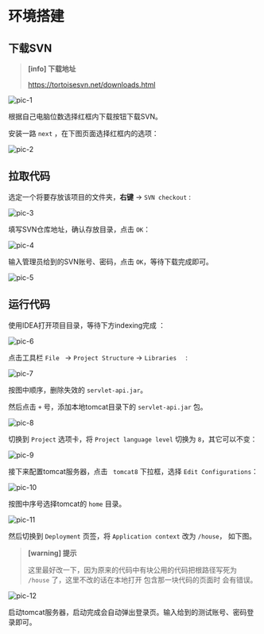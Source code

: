 # 环境搭建

## 下载SVN

> **[info] 下载地址**
>
> https://tortoisesvn.net/downloads.html 

![pic-1](../images/envBuild-pic1.jpg)

根据自己电脑位数选择红框内下载按钮下载SVN。

安装一路 `next` ，在下图页面选择红框内的选项： 

![pic-2](../images/envBuild-pic2.png)



## 拉取代码

选定一个将要存放该项目的文件夹，**右键** -> `SVN checkout`  :

![pic-3](../images/envBuild-pic3.png)

填写SVN仓库地址，确认存放目录，点击 `OK`： 

![pic-4](../images/envBuild-pic4.png)

输入管理员给到的SVN账号、密码，点击 `OK`，等待下载完成即可。

![pic-5](../images/envBuild-pic5.png)

## 运行代码

使用IDEA打开项目目录，等待下方indexing完成 ：

![pic-6](../images/envBuild-pic6.png)

点击工具栏  `File ` ->  `Project Structure`  ->  `Libraries  ` :

![pic-7](../images/envBuild-pic7.png)

按图中顺序，删除失效的 `servlet-api.jar`。

然后点击 `+` 号，添加本地tomcat目录下的 `servlet-api.jar` 包。 

![pic-8](../images/envBuild-pic8.png)

切换到 `Project` 选项卡，将 `Project language level` 切换为 `8`，其它可以不变： 

![pic-9](../images/envBuild-pic9.jpg)

接下来配置tomcat服务器，点击 ` tomcat8` 下拉框，选择 `Edit Configurations`：

![pic-10](../images/envBuild-pic10.png)

按图中序号选择tomcat的 `home` 目录。

![pic-11](../images/envBuild-pic11.png)

然后切换到 `Deployment` 页签，将 `Application context` 改为 `/house`， 如下图。

> **[warning] 提示**
>
> 这里最好改一下，因为原来的代码中有块公用的代码把根路径写死为 `/house` 了，这里不改的话在本地打开 包含那一块代码的页面时 会有错误。

![pic-12](../images/envBuild-pic12.jpg)

启动tomcat服务器，启动完成会自动弹出登录页。输入给到的测试账号、密码登录即可。 
